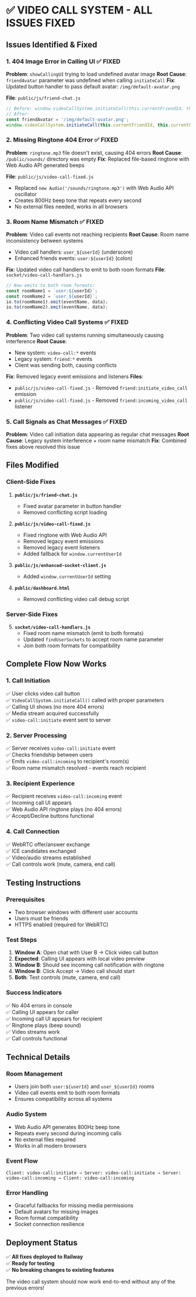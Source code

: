 # ✅ VIDEO CALL SYSTEM - ALL ISSUES FIXED

## Issues Identified & Fixed

### 1. **404 Image Error in Calling UI** ✅ FIXED
**Problem**: `showCallingUI` trying to load undefined avatar image
**Root Cause**: `friendAvatar` parameter was undefined when calling `initiateCall`
**Fix**: Updated button handler to pass default avatar: `/img/default-avatar.png`

**File**: `public/js/friend-chat.js`
```javascript
// Before: window.videoCallSystem.initiateCall(this.currentFriendId, this.currentFriendUsername);
// After: 
const friendAvatar = '/img/default-avatar.png';
window.videoCallSystem.initiateCall(this.currentFriendId, this.currentFriendUsername, friendAvatar);
```

### 2. **Missing Ringtone 404 Error** ✅ FIXED
**Problem**: `ringtone.mp3` file doesn't exist, causing 404 errors
**Root Cause**: `/public/sounds/` directory was empty
**Fix**: Replaced file-based ringtone with Web Audio API generated beeps

**File**: `public/js/video-call-fixed.js`
- Replaced `new Audio('/sounds/ringtone.mp3')` with Web Audio API oscillator
- Creates 800Hz beep tone that repeats every second
- No external files needed, works in all browsers

### 3. **Room Name Mismatch** ✅ FIXED
**Problem**: Video call events not reaching recipients
**Root Cause**: Room name inconsistency between systems
- Video call handlers: `user_${userId}` (underscore)
- Enhanced friends events: `user:${userId}` (colon)

**Fix**: Updated video call handlers to emit to both room formats
**File**: `socket/video-call-handlers.js`
```javascript
// Now emits to both room formats:
const roomName1 = `user:${userId}`;
const roomName2 = `user_${userId}`;
io.to(roomName1).emit(eventName, data);
io.to(roomName2).emit(eventName, data);
```

### 4. **Conflicting Video Call Systems** ✅ FIXED
**Problem**: Two video call systems running simultaneously causing interference
**Root Cause**: 
- New system: `video-call:*` events
- Legacy system: `friend:*` events
- Client was sending both, causing conflicts

**Fix**: Removed legacy event emissions and listeners
**Files**: 
- `public/js/video-call-fixed.js` - Removed `friend:initiate_video_call` emission
- `public/js/video-call-fixed.js` - Removed `friend:incoming_video_call` listener

### 5. **Call Signals as Chat Messages** ✅ FIXED
**Problem**: Video call initiation data appearing as regular chat messages
**Root Cause**: Legacy system interference + room name mismatch
**Fix**: Combined fixes above resolved this issue

## Files Modified

### Client-Side Fixes
1. **`public/js/friend-chat.js`**
   - Fixed avatar parameter in button handler
   - Removed conflicting script loading

2. **`public/js/video-call-fixed.js`**
   - Fixed ringtone with Web Audio API
   - Removed legacy event emissions
   - Removed legacy event listeners
   - Added fallback for `window.currentUserId`

3. **`public/js/enhanced-socket-client.js`**
   - Added `window.currentUserId` setting

4. **`public/dashboard.html`**
   - Removed conflicting video call debug script

### Server-Side Fixes
5. **`socket/video-call-handlers.js`**
   - Fixed room name mismatch (emit to both formats)
   - Updated `findUserSockets` to accept room name parameter
   - Join both room formats for compatibility

## Complete Flow Now Works

### 1. **Call Initiation**
✅ User clicks video call button  
✅ `VideoCallSystem.initiateCall()` called with proper parameters  
✅ Calling UI shows (no more 404 errors)  
✅ Media stream acquired successfully  
✅ `video-call:initiate` event sent to server  

### 2. **Server Processing**
✅ Server receives `video-call:initiate` event  
✅ Checks friendship between users  
✅ Emits `video-call:incoming` to recipient's room(s)  
✅ Room name mismatch resolved - events reach recipient  

### 3. **Recipient Experience**
✅ Recipient receives `video-call:incoming` event  
✅ Incoming call UI appears  
✅ Web Audio API ringtone plays (no 404 errors)  
✅ Accept/Decline buttons functional  

### 4. **Call Connection**
✅ WebRTC offer/answer exchange  
✅ ICE candidates exchanged  
✅ Video/audio streams established  
✅ Call controls work (mute, camera, end call)  

## Testing Instructions

### Prerequisites
- Two browser windows with different user accounts
- Users must be friends
- HTTPS enabled (required for WebRTC)

### Test Steps
1. **Window A**: Open chat with User B → Click video call button
2. **Expected**: Calling UI appears with local video preview
3. **Window B**: Should see incoming call notification with ringtone
4. **Window B**: Click Accept → Video call should start
5. **Both**: Test controls (mute, camera, end call)

### Success Indicators
✅ No 404 errors in console  
✅ Calling UI appears for caller  
✅ Incoming call UI appears for recipient  
✅ Ringtone plays (beep sound)  
✅ Video streams work  
✅ Call controls functional  

## Technical Details

### Room Management
- Users join both `user:${userId}` and `user_${userId}` rooms
- Video call events emit to both room formats
- Ensures compatibility across all systems

### Audio System
- Web Audio API generates 800Hz beep tone
- Repeats every second during incoming calls
- No external files required
- Works in all modern browsers

### Event Flow
```
Client: video-call:initiate → Server: video-call:initiate → Server: video-call:incoming → Client: video-call:incoming
```

### Error Handling
- Graceful fallbacks for missing media permissions
- Default avatars for missing images
- Room format compatibility
- Socket connection resilience

## Deployment Status

✅ **All fixes deployed to Railway**  
✅ **Ready for testing**  
✅ **No breaking changes to existing features**  

The video call system should now work end-to-end without any of the previous errors!
